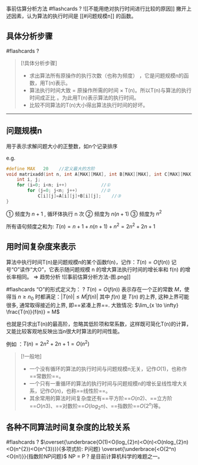 

事前估算分析方法 #flashcards 
?
![[不能用绝对执行时间进行比较的原因]]
撇开上述因素，认为算法的执行时间是 [[#问题规模n]] 的函数。
<!--ID: 1706000488188-->



## 具体分析步骤

#flashcards 
?
> [!具体分析步骤]
> - 求出算法所有原操作的执行次数（也称为频度） ，它是问题规模n的函数，用T(n)表示。
> - 算法执行时间大致 = 原操作所需的时间 $\times$ T(n)。所以T(n)与算法的执行时间成正比 。为此用T(n)表示算法的执行时间。
> - 比较不同算法的T(n)大小得出算法执行时间的好坏。
---

## 问题规模n

用于表示求解问题大小的正整数，如n个记录排序


e.g.
```c
#define MAX   20    //定义最大的方阶
void matrixadd(int n, int A[MAX][MAX], int B[MAX][MAX], int C[MAX][MAX]){
	int i, j;
   	for (i=0; i<n; i++)				//①
		for (j=0; j<n; j++)			//②
			C[i][j]=A[i][j]+B[i][j];	//③ 
}
```

① 频度为 $n + 1$ , 循环体执行 n 次
② 频度为 $n (n+1)$
③ 频度为 $n^2$

所有语句频度之和为: $T(n) =  n+1+n(n+1)+n^2 =  2n^2+2n+1$

## 用时间复杂度来表示

算法中执行时间T(n)是问题规模n的某个函数f(n)，记作：$T(n) = O(f(n))$
记号“O”读作“大O”，它表示随问题规模 n 的增大算法执行时间的增长率和 f(n) 的增长率相同。 $\Rightarrow$  趋势分析
![[事前估算分析方法-图.png]]

#flashcards “O”的形式定义为：
?
$T(n) = O(f(n))$ 表示存在一个正的常数 $M$，使得当 $n \geqslant n_{0}$  时都满足：$|T(n)| \leqslant M |f(n)|$
其中 $f(n)$ 是 $T(n)$  的上界, 这种上界可能很多, 通常取得接近的上界, 即==紧凑上界==.
大致情况:  $\lim_{x \to \infty} \frac{T(n)}{f(n)} = M$  

也就是只求出T(n)的最高阶，忽略其低阶项和常系数，这样既可简化T(n)的计算，又能比较客观地反映出当n很大时算法的时间性能。

例如 ：$T(n) = 2n^2+2n+1 = O(n^2)$

> [!一般地]
> - 一个没有循环的算法的执行时间与问题规模n无关，记作$O(1)$，也称作==常数阶==。
> - 一个只有一重循环的算法的执行时间与问题规模n的增长呈线性增大关系，记作$O(n)$，也称==线性阶==。
> - 其余常用的算法时间复杂度还有==平方阶==$O(n2)$、==立方阶==$O(n3)$、==对数阶==$O(log_{2}n)$、==指数阶==$O(2^n)$等。


## 各种不同算法时间复杂度的比较关系

#flashcards 
?
$\overset{\underbrace{O(1)<O(log_{2}n)<O(n)<O(nlog_{2}n)<O(n^{2})<O(n^{3})}}{多项式阶: P问题} \overset{\underbrace{<O(2^n)<O(n!)}}{指数阶NP问题}$
NP = P ? 是目前计算机科学的难题之一。